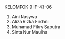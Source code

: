 KELOMPOK 9
IF-43-06

1. Aini Nasywa
2. Aliza Rizka Firdani
3. Muhamad Fikry Saputra
4. Sinta Nur Maulina
